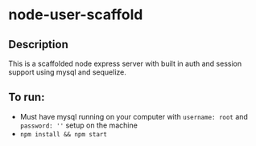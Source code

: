 # node-user-scaffold

## Description
This is a scaffolded node express server with built in auth and session support using mysql and sequelize.

## To run:
* Must have mysql running on your computer with `username: root` and `password: ''` setup on the machine
* `npm install && npm start`



